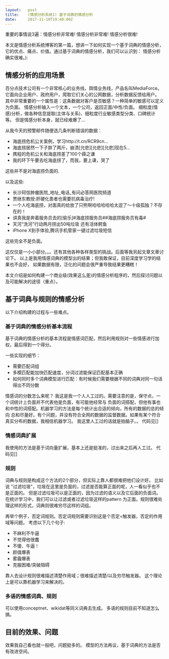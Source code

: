 ```yaml
---
layout:   post
title:    (情感分析系统1) 基于词典的情感分析
date:     2017-11-10T19:40:00Z
---
```


重要的事情说3遍：情感分析非常难! 情感分析非常难! 情感分析很难!

本文是情感分析系统博客的第一篇，想讲一下如何实现一个基于词典的情感分析，
它的优点、痛点、价值。通过基于词典的情感分析，我们可以认识到：
    情感分析确实很难。):

## 情感分析的应用场景
百分点技术公司有一个非常核心的业务线，舆情业务线，产品名叫MediaForce。
它面向企业用户、政府用户，爬取它们关心的公网数据，分析数据反馈给用户。
其中非常重要的一个属性是：这条数据对客户是否敏感？一种简单的敏感可以定义为负面。
情感分析输入一个文本，一个公司，返回正面/中性/负面。
细粒度(情感)分析，做各种信息提取(主体与关系)、细粒度行业敏感类型分类、口碑统计等。
但是情感分析本身，就已经难爆了...

从我今天的预警邮件随便选几条判断错误的数据：
* 海底捞危机公关案例，学习http://t.cn/RCR9cn...
* 海底捞居然一下子胖了两斤，崩溃[允悲][允悲][允悲]现在5...
* 携程的危机公关和海底捞差了100个薛之谦
* 我的环下午要去吃海底捞了，而我，要上课，哭了

这些并不是对海底捞负面的.

以及这些:
* 长沙珂信肿瘤医院_地址_电话_有问必答网医院频道
* 贾继东教授:肝硬化患者也需要抗病毒治疗!
* 一个人吃海底捞，对面真的给放了只熊啊哈哈哈哈哈太逗了～十级孤独？不存在的！
* 讲真我是奔着服务员去的[偷乐]#海底捞服务员##海底捞服务员有毒#
* 天河“洗河”行动两月捞出50吨垃圾 还有活体鳄鱼
* iPhone X到手体验,腾讯手机管家一键过滤垃圾短信

这些完全不是负面。

这仅仅是一小小部分。。。还有其他各种各样类型的挑战。后面等我另起文章文章讨论下。
以上是我用情感词典的模型出的结果；但我敢保证，目前深度学习学的结果也不会好，
如果数据有限，泛化的问题会很严重导致结果更糟糕！

本文介绍是如何构建一个商业级(效果这么差)的情感分析程序的，然后探讨问题以及可能解决的途径（重点）。

## 基于词典与规则的情感分析
以下介绍构建的过程与一些难点。

### 基于词典的情感分析基本流程
基于词典的情感分析的基本流程是情感词匹配，然后利用规则对一些情感进行加权，最后得到一个得分。

一些实现的细节：
* 需要匹配词组
* 多模匹配能加快匹配速度，分词过滤能保证匹配基本正确
* 如何同时多个词典模型进行匹配：有时候我们需要根据不同的词典对同一句话得出不同分数

情感词的分数怎么来呢？
我这是我一个人人工过的。需要注意的是，保守点，一个词统计上负面并不代表他是负面，有可能他经常与
负面的词搭配，但他有事也和中性的词搭配。机器学习的方法是每个统计出合适的倾向，所有的数据的总的倾向
总和尽量好。有个问题，并没有符合全网的数据的监督数据。如果有某个符合真实分布的数据，我相信机器学习。
我这里人工过的话就是拍脑子。。
代码见[]

### 情感词典扩展
我使用的方法是基于词向量扩展，基本上还是挺准的，过出来之后再人工过。
代码见[]

### 规则
词典与规则是构成这个方法的2个部分，但实际上靠人都很难把他们设计好。
比如说 "过滤垃圾"，垃圾在这里是负面的，过滤是否能算正面的呢，人一看似乎也不是正面的。
但是过滤垃圾可以是正面的，因为过滤的语义以及它后面的负面词。在统计学习中，我们可以让过滤或者过滤垃圾这样的pattern
为正面。规则很难处理这样的形式，词典则很难穷尽这样的词组。

再举个例子，否定词规则。否定词规则需要识别这是个否定=触发器，否定的作用域等问题。
考虑以下几个句子:
* 不麻利不牛逼
* 不觉得他很蠢
* 不傻、牛逼！
* 颜值爆表
* 雾霾爆表
* 克服困难/突破阻碍

靠人去设计规则很难描述清楚作用域；很难描述清楚/以及穷尽触发器。
这个理论上是可以靠机器学习来解决的。

### 多语的情感词典、规则
可以使用conceptnet、wikidat等同义词典去生成。
多语的规则目前不知道怎么搞。

## 目前的效果、问题
效果我自己看也就一般吧，问题挺多的。
模型的方法再议，基于词典的方法是否有改进空间。

